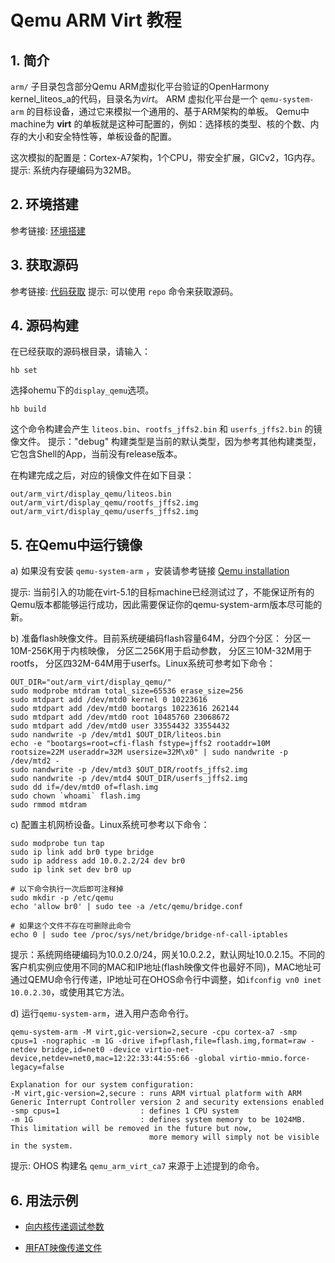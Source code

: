 # Qemu ARM Virt 教程

## 1. 简介
`arm/` 子目录包含部分Qemu ARM虚拟化平台验证的OpenHarmony kernel\_liteos\_a的代码，目录名为*virt*。
ARM 虚拟化平台是一个 `qemu-system-arm` 的目标设备，通过它来模拟一个通用的、基于ARM架构的单板。
Qemu中machine为 **virt** 的单板就是这种可配置的，例如：选择核的类型、核的个数、内存的大小和安全特性等，单板设备的配置。

这次模拟的配置是：Cortex-A7架构，1个CPU，带安全扩展，GICv2，1G内存。
提示: 系统内存硬编码为32MB。

## 2. 环境搭建

参考链接: [环境搭建](https://gitee.com/openharmony/docs/blob/master/zh-cn/device-dev/quick-start/%E7%8E%AF%E5%A2%83%E6%90%AD%E5%BB%BA.md)

## 3. 获取源码

参考链接: [代码获取](https://gitee.com/openharmony/docs/blob/master/zh-cn/device-dev/get-code/%E6%BA%90%E7%A0%81%E8%8E%B7%E5%8F%96.md)
提示: 可以使用 `repo` 命令来获取源码。

## 4. 源码构建

在已经获取的源码根目录，请输入：

```
hb set
```

选择ohemu下的`display_qemu`选项。

```
hb build
```

这个命令构建会产生 `liteos.bin`、`rootfs_jffs2.bin` 和 `userfs_jffs2.bin`  的镜像文件。
提示："debug" 构建类型是当前的默认类型，因为参考其他构建类型，它包含Shell的App，当前没有release版本。

在构建完成之后，对应的镜像文件在如下目录：
```
out/arm_virt/display_qemu/liteos.bin
out/arm_virt/display_qemu/rootfs_jffs2.img
out/arm_virt/display_qemu/userfs_jffs2.img
```

## 5. 在Qemu中运行镜像

a) 如果没有安装 `qemu-system-arm` ，安装请参考链接 [Qemu installation](https://gitee.com/openharmony/device_qemu/blob/master/README_zh.md)

提示: 当前引入的功能在virt-5.1的目标machine已经测试过了，不能保证所有的Qemu版本都能够运行成功，因此需要保证你的qemu-system-arm版本尽可能的新。

b) 准备flash映像文件。目前系统硬编码flash容量64M，分四个分区：
分区一10M-256K用于内核映像，
分区二256K用于启动参数，
分区三10M-32M用于rootfs，
分区四32M-64M用于userfs。Linux系统可参考如下命令：
```
OUT_DIR="out/arm_virt/display_qemu/"
sudo modprobe mtdram total_size=65536 erase_size=256
sudo mtdpart add /dev/mtd0 kernel 0 10223616
sudo mtdpart add /dev/mtd0 bootargs 10223616 262144
sudo mtdpart add /dev/mtd0 root 10485760 23068672
sudo mtdpart add /dev/mtd0 user 33554432 33554432
sudo nandwrite -p /dev/mtd1 $OUT_DIR/liteos.bin
echo -e "bootargs=root=cfi-flash fstype=jffs2 rootaddr=10M rootsize=22M useraddr=32M usersize=32M\x0" | sudo nandwrite -p /dev/mtd2 -
sudo nandwrite -p /dev/mtd3 $OUT_DIR/rootfs_jffs2.img
sudo nandwrite -p /dev/mtd4 $OUT_DIR/userfs_jffs2.img
sudo dd if=/dev/mtd0 of=flash.img
sudo chown `whoami` flash.img
sudo rmmod mtdram
```

c) 配置主机网桥设备。Linux系统可参考以下命令：
```
sudo modprobe tun tap
sudo ip link add br0 type bridge
sudo ip address add 10.0.2.2/24 dev br0
sudo ip link set dev br0 up

# 以下命令执行一次后即可注释掉
sudo mkdir -p /etc/qemu
echo 'allow br0' | sudo tee -a /etc/qemu/bridge.conf

# 如果这个文件不存在可删除此命令
echo 0 | sudo tee /proc/sys/net/bridge/bridge-nf-call-iptables
```
提示：系统网络硬编码为10.0.2.0/24，网关10.0.2.2，默认网址10.0.2.15。不同的客户机实例应使用不同的MAC和IP地址(flash映像文件也最好不同)，MAC地址可通过QEMU命令行传递，IP地址可在OHOS命令行中调整，如`ifconfig vn0 inet 10.0.2.30`，或使用其它方法。

d) 运行`qemu-system-arm`，进入用户态命令行。

```
qemu-system-arm -M virt,gic-version=2,secure -cpu cortex-a7 -smp cpus=1 -nographic -m 1G -drive if=pflash,file=flash.img,format=raw -netdev bridge,id=net0 -device virtio-net-device,netdev=net0,mac=12:22:33:44:55:66 -global virtio-mmio.force-legacy=false
```

```
Explanation for our system configuration:
-M virt,gic-version=2,secure : runs ARM virtual platform with ARM Generic Interrupt Controller version 2 and security extensions enabled
-smp cpus=1                  : defines 1 CPU system
-m 1G                        : defines system memory to be 1024MB. This limitation will be removed in the future but now,
                               more memory will simply not be visible in the system.
```

提示: OHOS 构建名 `qemu_arm_virt_ca7` 来源于上述提到的命令。

## 6. 用法示例

- [向内核传递调试参数](example.md#sectiondebug)

- [用FAT映像传递文件](example.md#sectionfatfs)
